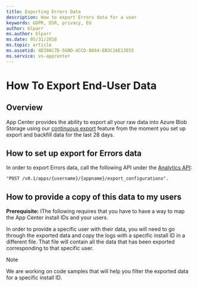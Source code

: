 ```yaml
---
title: Exporting Errors Data 
description: How to export Errors data for a user
keywords: GDPR, DSR, privacy, EU
author: blparr
ms.author: blparr
ms.date: 05/31/2018 
ms.topic: article 
ms.assetid: 4D39AC7D-56BD-4CCD-8884-EB3C16E13E55
ms.service: vs-appcenter
---
```


# How To Export End-User Data

## Overview

App Center provides the ability to export all your raw data into Azure Blob Storage using our [continuous export](~/analytics/export.md) feature from the moment you set up export and backfill data for the last 28 days.

## How to set up export for Errors data

In order to export Errors data, call the following API under the [Analytics API](https://openapi.appcenter.ms/#/export/ExportConfigurations_Create): 

```
"POST /v0.1/apps/{username}/{appname}/export_configurations".
```

## How to provide a copy of this data to my users

**Prerequisite:** IThe following requires that you have to have a way to map the App Center install IDs and your users.

In order to provide a specific user with their data, you will need to go through the exported data and copy the logs with a specific install ID in a different file. That file will contain all the data that has been exported corresponding to that specific user.

> [!NOTE]
> We are working on code samples that will help you filter the exported data for a specific install ID.
